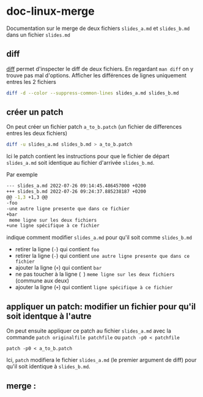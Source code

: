 # doc-linux-merge

Documentation sur le merge de deux fichiers `slides_a.md` et `slides_b.md` dans un fichier `slides.md`

## diff

[diff](https://man7.org/linux/man-pages/man1/diff.1.html) permet d'inspecter le diff de deux fichiers. En regardant `man diff` on y trouve pas mal d'options.
Afficher les différences de lignes uniquement entres les 2 fichiers

~~~bash
diff -d --color --suppress-common-lines slides_a.md slides_b.md
~~~

## créer un patch

On peut créer un fichier patch `a_to_b.patch` (un fichier de differences entres les deux fichiers) 

~~~bash
diff -u slides_a.md slides_b.md > a_to_b.patch
~~~

Ici le patch contient les instructions pour que le fichier de départ `slides_a.md` soit identique au fichier d'arrivée `slides_b.md`.

Par exemple

~~~bash
--- slides_a.md	2022-07-26 09:14:45.486457000 +0200
+++ slides_b.md	2022-07-26 09:24:37.885238187 +0200
@@ -1,3 +1,3 @@
-foo
-une autre ligne presente que dans ce fichier
+bar
 meme ligne sur les deux fichiers
+une ligne spécifique à ce fichier
~~~

indique comment modifier `slides_a.md` pour qu'il soit comme `slides_b.md`

- retirer la ligne (`-`) qui contient `foo`
- retirer la ligne (`-`) qui contient `une autre ligne presente que dans ce fichier`
- ajouter la ligne (`+`) qui contient `bar`
- ne pas toucher à la ligne (` `) `meme ligne sur les deux fichiers` (commune aux deux)
- ajouter la ligne (`+`) qui contient `ligne spécifique à ce fichier`

## appliquer un patch: modifier un fichier pour qu'il soit identque à l'autre

On peut ensuite appliquer ce patch au fichier `slides_a.md` avec la commande `patch originalfile patchfile` ou `patch -p0 < patchfile`

~~~
patch -p0 < a_to_b.patch
~~~

Ici, `patch` modifiera le fichier `slides_a.md` (le premier argument de diff) pour qu'il soit identique à `slides_b.md`.

## merge : 